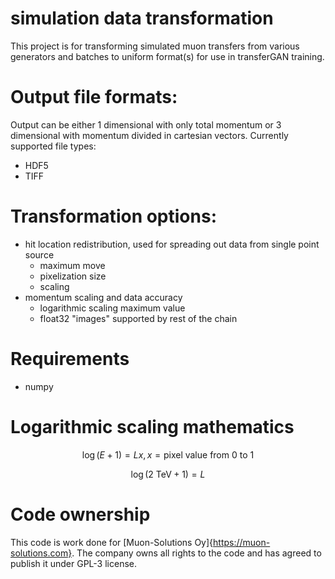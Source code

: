 # simulation data transformation

This project is for transforming simulated muon transfers from various generators and batches to uniform format(s) for use in transferGAN training.

# Output file formats:

Output can be either 1 dimensional with only total momentum or 3 dimensional with momentum divided in cartesian vectors.
Currently supported file types:
- HDF5
- TIFF

# Transformation options:
- hit location redistribution, used for spreading out data from single point source
  - maximum move
  - pixelization size
  - scaling
- momentum scaling and data accuracy
  - logarithmic scaling maximum value
  - float32 "images" supported by rest of the chain

# Requirements

- numpy

# Logarithmic scaling mathematics

$$ \log(E+1) = L x , x = \textrm{pixel value from } 0\textrm{ to }1$$

$$ \log(2\textrm{ TeV} + 1) = L$$

# Code ownership
This code is work done for [Muon-Solutions Oy]{https://muon-solutions.com}. The company owns all rights to the code and has agreed to publish it under GPL-3 license.
